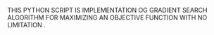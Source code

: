 THIS PYTHON SCRIPT IS IMPLEMENTATION OG GRADIENT SEARCH ALGORITHM FOR MAXIMIZING AN OBJECTIVE FUNCTION WITH NO LIMITATION .